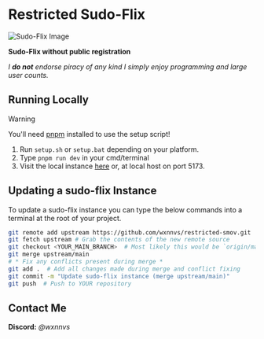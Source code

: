 # Restricted Sudo-Flix
![Sudo-Flix Image](.github/Sudo-Flix.png)

**Sudo-Flix without public registration**

*I **do not** endorse piracy of any kind I simply enjoy programming and large user counts.*

## Running Locally
> [!WARNING]
> You'll need [pnpm](https://pnpm.io/installation) installed to use the setup script!

1. Run `setup.sh` or `setup.bat` depending on your platform.
2. Type `pnpm run dev` in your cmd/terminal
3. Visit the local instance [here](http://localhost:5173) or, at local host on port 5173.


## Updating a sudo-flix Instance
To update a sudo-flix instance you can type the below commands into a terminal at the root of your project.
```bash
git remote add upstream https://github.com/wxnnvs/restricted-smov.git
git fetch upstream # Grab the contents of the new remote source
git checkout <YOUR_MAIN_BRANCH>  # Most likely this would be `origin/main`
git merge upstream/main
# * Fix any conflicts present during merge *
git add .  # Add all changes made during merge and conflict fixing
git commit -m "Update sudo-flix instance (merge upstream/main)"
git push  # Push to YOUR repository
```


## Contact Me
**Discord:** *@wxnnvs* 
